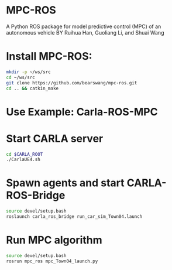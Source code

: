 # MPC-ROS
A Python ROS package for model predictive control (MPC) of an autonomous vehicle
BY Ruihua Han, Guoliang Li, and Shuai Wang

# Install MPC-ROS:

```bash
mkdir -p ~/ws/src
cd ~/ws/src
git clone https://github.com/bearswang/mpc-ros.git
cd .. && catkin_make
```

# Use Example: Carla-ROS-MPC

# Start CARLA server
```bash
cd $CARLA_ROOT
./CarlaUE4.sh
```

# Spawn agents and start CARLA-ROS-Bridge 
```bash
source devel/setup.bash
roslaunch carla_ros_bridge run_car_sim_Town04.launch 
```

# Run MPC algorithm 
```bash
source devel/setup.bash
rosrun mpc_ros mpc_Town04_launch.py
```
